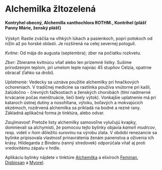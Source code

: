 Alchemilka žltozelená
=====================

#### Kontryhel obecný, Alchemilla xanthochlora ROTHM., Kontrihel (plášť Panny Márie, ženský plášť)

*Výskyt*: Rastie zväčša na vlhkých lúkach a pasienkoch, popri potokoch od nížin
až po horské oblasti. Je rozšírená na celej severnej pologuli.

*Kvitne*: Od mája do augusta (septembra); zber na počiatku rozkvetu.

*Zber*: Zbierame kvitnúcu vňať alebo len prízemné lístky. Sušíme prirodzeným
teplom, pri umelom teple najviac 45 stupňov Celzia, opatrne obracať (ľahko sa
drobí).

*Uplatnenie*: Vedecky sa uznáva použitie alchemilky pri hnačkových ochoreniach.
V tradičnej medicíne sa rastlinka používa vnútorne pri kašli, žalúdočno -
črevných ťažkostiach a ženských chorobách (tlmí nadmerné krvácanie počas
menštruácie, lieči biely výtok). Vonkajšie uplatnenie má pri kataroch ústnej
dutiny a nosohltana, výtoku, boľavých a mokvajúcich ekzémoch, rozdrvená
alchemilka sa prikladá na bodné a rezné rany. Základná aplikačná forma je
tinktúra, alebo odvar.

*Zaujímavosť*: Pretože listy alchemilky samovoľne vylučujú kvapky, domnievali sa
alchymisti, že pomocou tejto bylinky objavia *kameň mudrcov*, resp. videli v ňom
dôležitú surovinu na výrobu zlata. V období renezancie sa bylinke pripisovala
vlastnosť prinavrátenia ženám panenstva a oživenia ich krásy. Hildegarda z
Binderu (ranný stredovek) odporúčala vňať aj proti vredovitému zápalu v hrdle.

Aplikáciu bylinky nájdete v tinktúre
[Alchemilka](/sip/tinktury/alchemilka) a
elixíroch [Feminan](/sip/elixiry/feminan),
[Disbiosan](/sip/elixiry/disbiosan) a
[Myorel](/sip/elixiry/myorel).

